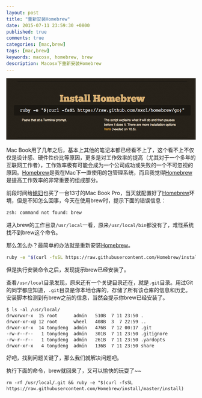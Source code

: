 ```yaml
---
layout: post
title: "重新安装Homebrew"
date: 2015-07-11 23:59:30 +0800
published: true
comments: true
categories: [mac,brew]
tags: [mac,brew]
keywords: macosx, homebrew, brew
description: Macosx下重新安装Homebrew
---
```


![Homebrew](/images/blog/homebrew.png)

Mac Book用了几年之后，基本上其他的笔记本都已经看不上了，这个看不上不仅仅是设计感、硬件性价比等原因，更多是对工作效率的提高（尤其对于一个多年的互联网工作者），工作效率极有可能会成为一个公司成功或失败的一个不可忽视的原因。[Homebrew](http://brew.sh/)是我在Mac下一直使用的包管理系统，而且我觉得[Homebrew](http://brew.sh)是提高工作效率的非常重要的组成部分。

前段时间给[媳妇](http://janehao.github.io)也买了一台13寸的Mac Book Pro，当天就配置好了[Homebrew](http://brew.sh)环境，但是不知怎么回事，今天在使用brew时，提示下面的错误信息：


```bash
zsh: command not found: brew
```

进入brew的工作目录`/usr/local`一看，原来`/usr/local/bin`都没有了，难怪系统找不到brew这个命令。

那么怎么办？最简单的办法就是重新安装[Homebrew](http://bash.sh)。

```bash
ruby -e "$(curl -fsSL https://raw.githubusercontent.com/Homebrew/install/master/install)"
```

但是执行安装命令之后，发现提示brew已经安装了。


查看`/usr/local`目录发现，原来还有一个关键目录还在，就是`.git`目录。用过Git的同学都应知道，`.git`目录是你本地仓库的，存储了所有该仓库的信息和历史。安装脚本检测到有brew之前的信息，当然会提示你brew已经安装了。


```
$ ls -al /usr/local/
drwxrwxr-x  15 root      admin   510B  7 11 23:50 .
drwxr-xr-x@ 12 root      wheel   408B  3  7 22:59 ..
drwxr-xr-x  14 tonydeng  admin   476B  7 12 00:17 .git
-rw-r--r--   1 tonydeng  admin   301B  7 11 23:50 .gitignore
-rw-r--r--   1 tonydeng  admin   261B  7 11 23:50 .yardopts
drwxr-xr-x   4 tonydeng  admin   136B  7 11 23:50 share
```

好吧，找到问题关键了，那么我们就解决问题吧。


执行下面的命令，brew就回来了，又可以愉快的玩耍了~~

```
rm -rf /usr/local/.git && ruby -e "$(curl -fsSL https://raw.githubusercontent.com/Homebrew/install/master/install)
```
